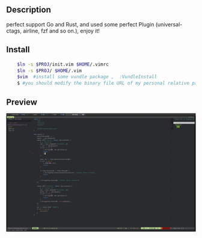 ## Description 
   perfect support Go and Rust, and used some perfect Plugin (universal-ctags, airline, fzf and so on.), enjoy it!

## Install
```sh
    $ln -s $PROJ/init.vim $HOME/.vimrc
    $ln -s $PROJ/ $HOME/.vim
    $vim  #install some vundle package ,  :VundleInstall
    $ #you should modify the binary file URL of my personal relative paths in the .vimrc
```


## Preview
![preview](preview.png)
